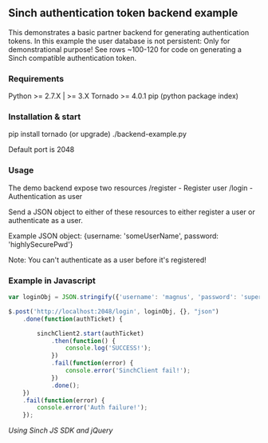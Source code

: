## Sinch authentication token backend example

This demonstrates a basic partner backend for generating authentication tokens. 
In this example the user database is not persistent: Only for demonstrational purpose!
See rows ~100-120 for code on generating a Sinch compatible authentication token.


### Requirements
Python >= 2.7.X | >= 3.X
Tornado >= 4.0.1
pip (python package index)


### Installation & start
pip install tornado (or upgrade)
./backend-example.py

Default port is 2048


### Usage
The demo backend expose two resources
/register - Register user
/login - Authentication as user

Send a JSON object to either of these resources to either register a user or authenticate as a user.

Example JSON object: {username: 'someUserName', password: 'highlySecurePwd'}

Note: You can't authenticate as a user before it's registered!


### Example in Javascript

```javascript
var loginObj = JSON.stringify({'username': 'magnus', 'password': 'superSecure'});

$.post('http://localhost:2048/login', loginObj, {}, "json")
	.done(function(authTicket) {

		sinchClient2.start(authTicket)
			.then(function() {
				console.log('SUCCESS!');
			})
			.fail(function(error) {
				console.error('SinchClient fail!');
			})
			.done();
	})
	.fail(function(error) {
		console.error('Auth failure!');
	});
```
_Using Sinch JS SDK and jQuery_


